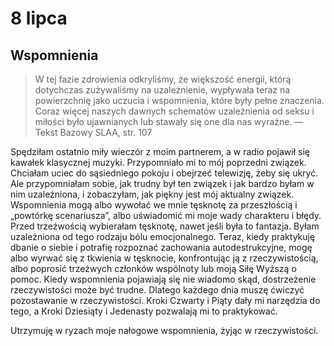 
# 8 lipca

## Wspomnienia

> W tej fazie zdrowienia odkryliśmy, że większość energii, którą dotychczas zużywaliśmy na uzależnienie, wypływała teraz na powierzchnię jako uczucia i wspomnienia, które były pełne znaczenia. Coraz więcej naszych dawnych schematów uzależnienia od seksu i miłości było ujawnianych lub stawały się one dla nas wyraźne. — Tekst Bazowy SLAA, str. 107

Spędziłam ostatnio miły wieczór z moim partnerem, a w radio pojawił się kawałek klasycznej muzyki. Przypomniało mi to mój poprzedni związek. Chciałam uciec do sąsiedniego pokoju i obejrzeć telewizję, żeby się ukryć. Ale przypomniałam sobie, jak trudny był ten związek i jak bardzo byłam w nim uzależniona, i zobaczyłam, jak piękny jest mój aktualny związek. Wspomnienia mogą albo wywołać we mnie tęsknotę za przeszłością i „powtórkę scenariusza”, albo uświadomić mi moje wady charakteru i błędy. Przed trzeźwością wybierałam tęsknotę, nawet jeśli była to fantazja. Byłam uzależniona od tego rodzaju bólu emocjonalnego. Teraz, kiedy praktykuję dbanie o siebie i potrafię rozpoznać zachowania autodestrukcyjne, mogę albo wyrwać się z tkwienia w tęsknocie, konfrontując ją z rzeczywistością, albo poprosić trzeźwych członków wspólnoty lub moją Siłę Wyższą o pomoc. Kiedy wspomnienia pojawiają się nie wiadomo skąd, dostrzeżenie rzeczywistości może być trudne. Dlatego każdego dnia muszę ćwiczyć pozostawanie w rzeczywistości. Kroki Czwarty i Piąty dały mi narzędzia do tego, a Kroki Dziesiąty i Jedenasty pozwalają mi to praktykować.

Utrzymuję w ryzach moje nałogowe wspomnienia, żyjąc w rzeczywistości.
